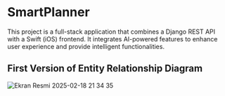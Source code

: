 # SmartPlanner
This project is a full-stack application that combines a Django REST API with a Swift (iOS) frontend. It integrates AI-powered features to enhance user experience and provide intelligent functionalities. 


## First Version of Entity Relationship Diagram
![Ekran Resmi 2025-02-18 21 34 35](https://github.com/user-attachments/assets/55c05133-521b-40e7-ad66-712d5d76f97c)
